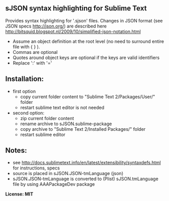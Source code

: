## sJSON syntax highlighting for Sublime Text

Provides syntax highlighting for '.sjson' files. Changes in JSON format (see JSON specs http://json.org/) are described here http://bitsquid.blogspot.nl/2009/10/simplified-json-notation.html

* Assume an object definition at the root level (no need to surround entire file with { } ).
* Commas are optional
* Quotes around object keys are optional if the keys are valid identifiers
* Replace ':' with '='

## Installation:
* first option
	* copy current folder content to "Sublime Text 2/Packages/User/" folder
	* restart sublime text editor is not needed
* second option:
	* zip current folder content
	* rename archive to sJSON.sublime-package
	* copy archive to "Sublime Text 2/Installed Packages/" folder
	* restart sublime editor

## Notes:
* see http://docs.sublimetext.info/en/latest/extensibility/syntaxdefs.html for instructions, specs
* source is placed in sJSON.JSON-tmLanguage (json)
* sJSON.JSON-tmLanguage is converted to (Plist) sJSON.tmLanguage file by using AAAPackageDev package

**License: MIT**
